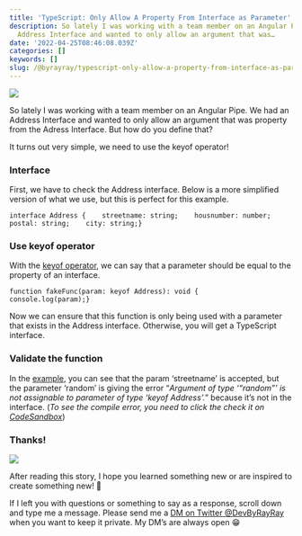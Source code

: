 ```yaml
---
title: 'TypeScript: Only Allow A Property From Interface as Parameter'
description: So lately I was working with a team member on an Angular Pipe. We had an
  Address Interface and wanted to only allow an argument that was…
date: '2022-04-25T08:46:08.039Z'
categories: []
keywords: []
slug: /@byrayray/typescript-only-allow-a-property-from-interface-as-parameter-58ff75f5d1c3
---
```


![](/images/0__DDj3doC__JLqvXbKk.jpg)

So lately I was working with a team member on an Angular Pipe. We had an Address Interface and wanted to only allow an argument that was property from the Adress Interface. But how do you define that?

It turns out very simple, we need to use the keyof operator!

### Interface

First, we have to check the Address interface. Below is a more simplified version of what we use, but this is perfect for this example.

```
interface Address {    streetname: string;    housnumber: number;    postal: string;    city: string;}
```

### Use keyof operator

With the [keyof operator](https://www.typescriptlang.org/docs/handbook/2/keyof-types.html), we can say that a parameter should be equal to the property of an interface.

```
function fakeFunc(param: keyof Address): void {    console.log(param);}
```

Now we can ensure that this function is only being used with a parameter that exists in the Address interface. Otherwise, you will get a TypeScript interface.

### Validate the function

In the [example](https://codesandbox.io/embed/musing-haslett-eiyzup?expanddevtools=1&fontsize=14&hidenavigation=1&theme=dark&view=editor), you can see that the param ‘streetname’ is accepted, but the parameter ‘random’ is giving the error “_Argument of type ‘“random”’ is not assignable to parameter of type ‘keyof Address’._” because it’s not in the interface. (_To see the compile error, you need to click the check it on_ [_CodeSandbox_](https://codesandbox.io/embed/musing-haslett-eiyzup?expanddevtools=1&fontsize=14&hidenavigation=1&theme=dark&view=editor))

### Thanks!

![](/images/0__dzPeN7i6oCb3qhFe.jpg)

After reading this story, I hope you learned something new or are inspired to create something new! 🤗

If I left you with questions or something to say as a response, scroll down and type me a message. Please send me a [DM on Twitter @DevByRayRay](https://twitter.com/@devbyrayray) when you want to keep it private. My DM’s are always open 😁

